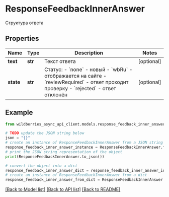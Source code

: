 # ResponseFeedbackInnerAnswer

Структура ответа

## Properties

Name | Type | Description | Notes
------------ | ------------- | ------------- | -------------
**text** | **str** | Текст ответа | [optional] 
**state** | **str** | Статус:   - &#x60;none&#x60; - новый   - &#x60;wbRu&#x60; - отображается на сайте   - &#x60;reviewRequired&#x60; - ответ проходит проверку   - &#x60;rejected&#x60; - ответ отклонён  | [optional] 

## Example

```python
from wildberries_async_api_client.models.response_feedback_inner_answer import ResponseFeedbackInnerAnswer

# TODO update the JSON string below
json = "{}"
# create an instance of ResponseFeedbackInnerAnswer from a JSON string
response_feedback_inner_answer_instance = ResponseFeedbackInnerAnswer.from_json(json)
# print the JSON string representation of the object
print(ResponseFeedbackInnerAnswer.to_json())

# convert the object into a dict
response_feedback_inner_answer_dict = response_feedback_inner_answer_instance.to_dict()
# create an instance of ResponseFeedbackInnerAnswer from a dict
response_feedback_inner_answer_from_dict = ResponseFeedbackInnerAnswer.from_dict(response_feedback_inner_answer_dict)
```
[[Back to Model list]](../README.md#documentation-for-models) [[Back to API list]](../README.md#documentation-for-api-endpoints) [[Back to README]](../README.md)


